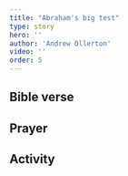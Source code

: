 ```yaml
---
title: "Abraham's big test"
type: story
hero: ''
author: 'Andrew Ollerton'
video: ''
order: 5
---
```


## Bible verse

## Prayer

## Activity